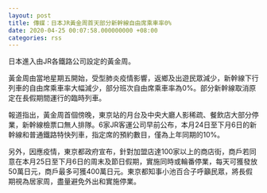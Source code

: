 ```yaml
---
layout: post
title: 傳媒：日本JR黃金周首天部分新幹線自由席乘車率0%
date: 2020-04-25 00:07:58.000000000 +08:00
categories: rss
---
```


日本進入由JR各鐵路公司設定的黃金周。

黃金周由當地星期五開始，受型肺炎疫情影響，返鄉及出遊民眾減少，新幹線下行列車的自由席乘車率大幅減少，部分班次自由席乘車率為0%。部分新幹線取消原定在長假期間運行的臨時列車。

報道指出，黃金周首個傍晚，東京站的月台及中央大廳人影稀疏、餐飲店大部分停業，新幹線檢票口無人排隊。6家JR客運公司早前公布，本月24日至下月6日的新幹線和普通鐵路特快列車，指定席的預約數目，僅為上年同期的10%。

另外，因應疫情，東京都政府宣布，針對加盟店達100家以上的商店街，商戶若同意在本月25日至下月6日的周末及節日假期，實施同時或輪番停業，每天可獲發放50萬日元，商戶最多可獲400萬日元。東京都知事小池百合子呼籲民眾，將長假期視為居家周，盡量避免外出和實施停業。
